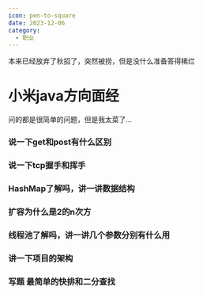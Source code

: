 ```yaml
---
icon: pen-to-square
date: 2023-12-06
category:
  - 职业
---
```


本来已经放弃了秋招了，突然被捞，但是没什么准备答得稀烂
<!-- more -->

# 小米java方向面经

问的都是很简单的问题，但是我太菜了...

### 说一下get和post有什么区别

### 说一下tcp握手和挥手

### HashMap了解吗，讲一讲数据结构

### 扩容为什么是2的n次方

### 线程池了解吗，讲一讲几个参数分别有什么用

### 讲一下项目的架构

### 写题 最简单的快排和二分查找